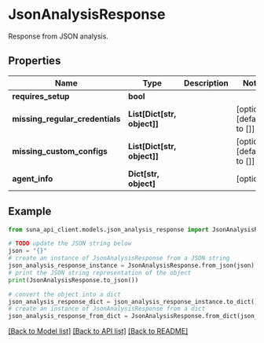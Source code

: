 # JsonAnalysisResponse

Response from JSON analysis.

## Properties

Name | Type | Description | Notes
------------ | ------------- | ------------- | -------------
**requires_setup** | **bool** |  | 
**missing_regular_credentials** | **List[Dict[str, object]]** |  | [optional] [default to []]
**missing_custom_configs** | **List[Dict[str, object]]** |  | [optional] [default to []]
**agent_info** | **Dict[str, object]** |  | [optional] 

## Example

```python
from suna_api_client.models.json_analysis_response import JsonAnalysisResponse

# TODO update the JSON string below
json = "{}"
# create an instance of JsonAnalysisResponse from a JSON string
json_analysis_response_instance = JsonAnalysisResponse.from_json(json)
# print the JSON string representation of the object
print(JsonAnalysisResponse.to_json())

# convert the object into a dict
json_analysis_response_dict = json_analysis_response_instance.to_dict()
# create an instance of JsonAnalysisResponse from a dict
json_analysis_response_from_dict = JsonAnalysisResponse.from_dict(json_analysis_response_dict)
```
[[Back to Model list]](../README.md#documentation-for-models) [[Back to API list]](../README.md#documentation-for-api-endpoints) [[Back to README]](../README.md)


